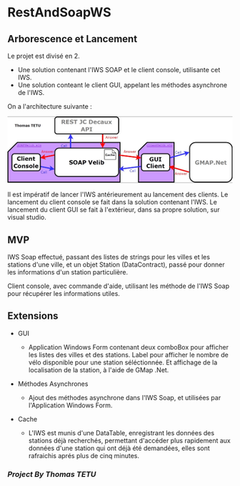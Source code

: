 # RestAndSoapWS

## Arborescence et Lancement

Le projet est divisé en 2.

* Une solution contenant l'IWS SOAP et le client console, utilisante cet IWS.
* Une solution conteant le client GUI, appelant les méthodes asynchrone de l'IWS.

On a l'architecture suivante :

![Archi](Doc/Archi.jpg)

Il est impératif de lancer l'IWS antérieurement au lancement des clients.
Le lancement du client console se fait dans la solution contenant l'IWS.
Le lancement du client GUI se fait à l'extérieur, dans sa propre solution, sur visual studio.

## MVP

IWS Soap effectué, passant des listes de strings pour les villes et les stations d'une ville, et un objet Station (DataContract), passé pour donner les informations d'un station particulière.

Client console, avec commande d'aide, utilisant les méthode de l'IWS Soap pour récupérer les informations utiles.

## Extensions

* GUI
    * Application Windows Form contenant deux comboBox pour afficher les listes des villes et des stations. Label pour afficher le nombre de vélo disponible pour une station séléctionnée. Et affichage de la localisation de la station, à l'aide de GMap .Net.

* Méthodes Asynchrones
    * Ajout des méthodes asynchrone dans l'IWS Soap, et utilisées par l'Application Windows Form.

* Cache
    * L'IWS est munis d'une DataTable, enregistrant les données des stations déjà recherchés, permettant d'accéder plus rapidement aux données d'une station qui ont déjà été demandées, elles sont rafraichis aprés plus de cinq minutes.

### ***Project By Thomas TETU***
